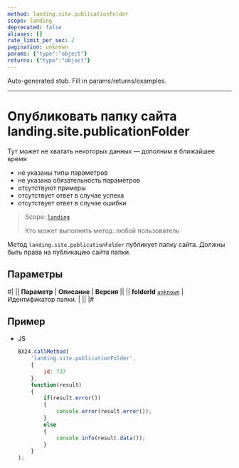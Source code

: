 ```yaml
---
method: landing.site.publicationfolder
scope: landing
deprecated: false
aliases: []
rate_limit_per_sec: 2
pagination: unknown
params: {"type":"object"}
returns: {"type":"object"}
---
```


Auto-generated stub. Fill in params/returns/examples.

---

# Опубликовать папку сайта landing.site.publicationFolder



Тут может не хватать некоторых данных — дополним в ближайшее время







- не указаны типы параметров
- не указана обязательность параметров
- отсутствуют примеры
- отсутствует ответ в случае успеха
- отсутствует ответ в случае ошибки





> Scope: [`landing`](../../scopes/permissions.md)
>
> Кто может выполнять метод: любой пользователь

Метод `landing.site.publicationFolder` публикует папку сайта. Должны быть права на публикацию сайта папки.

## Параметры

#|
|| **Параметр** | **Описание** | **Версия** ||
|| **folderId**
[`unknown`](../../data-types.md) | Идентификатор папки. | ||
|#

## Пример



- JS

    ```js
    BX24.callMethod(
        'landing.site.publicationFolder',
        {
            id: 737
        },
        function(result)
        {
            if(result.error())
            {
                console.error(result.error());
            }
            else
            {
                console.info(result.data());
            }
        }
    );
    ```






